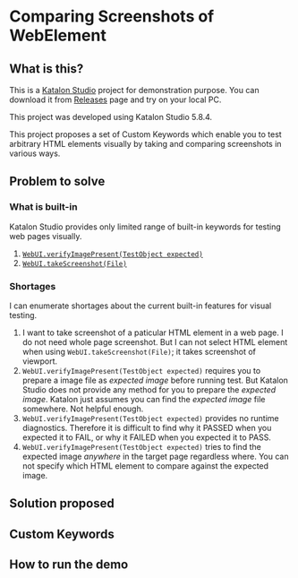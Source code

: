 Comparing Screenshots of WebElement
====

## What is this?

This is a [Katalon Studio](https://www.katalon.com/) project for demonstration purpose. You can download it from [Releases](https://github.com/kazurayam/ComparingScreenshotsOfWebElement/releases) page and try on your local PC.

This project was developed using Katalon Studio 5.8.4.

This project proposes a set of Custom Keywords which enable you to test arbitrary HTML elements visually by taking and comparing screenshots in various ways.

## Problem to solve

### What is built-in

Katalon Studio provides only limited range of built-in keywords for testing web pages visually.

1. [`WebUI.verifyImagePresent(TestObject expected)`](https://docs.katalon.com/katalon-studio/docs/webui-verify-image-present.html)
2. [`WebUI.takeScreenshot(File)`](https://docs.katalon.com/katalon-studio/docs/webui-take-screenshot.html)

### Shortages

I can enumerate shortages about the current built-in features for visual testing.

1. I want to take screenshot of a paticular HTML element in a web page. I do not need whole page screenshot. But I can not select HTML element when using  `WebUI.takeScreenshot(File)`; it takes screenshot of viewport.
2. `WebUI.verifyImagePresent(TestObject expected)` requires you to prepare a image file as *expected image* before running test. But Katalon Studio does not provide any method for you to prepare the *expected image*. Katalon just assumes you can find the *expected image* file somewhere. Not helpful enough.
3. `WebUI.verifyImagePresent(TestObject expected)` provides no runtime diagnostics. Therefore it is difficult to find why it PASSED when you expected it to FAIL, or why it FAILED when you expected it to PASS.
4. `WebUI.verifyImagePresent(TestObject expected)` tries to find the expected image *anywhere* in the target page regardless where. You can not specify which HTML element to compare against the expected image.

## Solution proposed

## Custom Keywords

## How to run the demo

